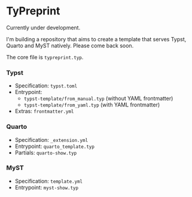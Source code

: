 # TyPreprint

Currently under development.

I'm building a repository that aims to create a template that serves Typst, Quarto and MyST natively. Please come back soon.

The core file is `typreprint.typ`.

### Typst
- Specification: `typst.toml`
- Entrypoint: 
    - `typst-template/from_manual.typ` (without YAML frontmatter)
    - `typst-template/from_yaml.typ` (with YAML frontmatter)
- Extras: `frontmatter.yml`

### Quarto 
- Specification: `_extension.yml`
- Entrypoint: `quarto_template.typ`
- Partials: `quarto-show.typ`

### MyST
- Specification: `template.yml`
- Entrypoint: `myst-show.typ`